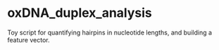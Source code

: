 # oxDNA_duplex_analysis
Toy script for quantifying hairpins in nucleotide lengths, and building a feature vector.
